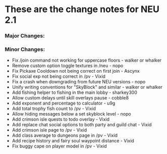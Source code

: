 # These are the change notes for NEU 2.1


### **Major Changes:**



### **Minor Changes:**

 - Fix /join command not working for uppercase floors - walker or whalker
 - Remove custom option toggle textures in /neu - nopo
 - Fix Pickaxe Cooldown not being correct on first join - Ascynx
 - Fix social exp not being correct in /pv - Vixid
 - Fix a crash when downgrading from future NEU versions - nopo
 - Unify writing conventions for "SkyBlock" and similar - walker or whalker
 - Add fishing helper to fishing in the main lobby - sharkey300
 - Allow custom delays until skill overlays pause - cobble8
 - Add exponent and percentage to calculator - u9g
 - Add total trophy fish count to /pv - Vixid
 - Allow hiding messages below a set skyblock level - nopo
 - Add crimson isle quests to todo overlay - Vixid
 - Add replace chat social options to both party and guild chat - Vixid
 - Add crimson isle page to /pv - Vixid
 - Add class average to dungeons page in /pv - Vixid
 - Add recipe history and fairy soul waypoint distance - Vixid
 - Fix buggy cape on player model in /pv - Vixid
